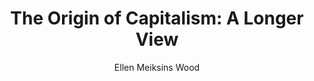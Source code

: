 ---
author: Ellen Meiksins Wood
title: 'The Origin of Capitalism: A Longer View'
layout: book
link: false
---